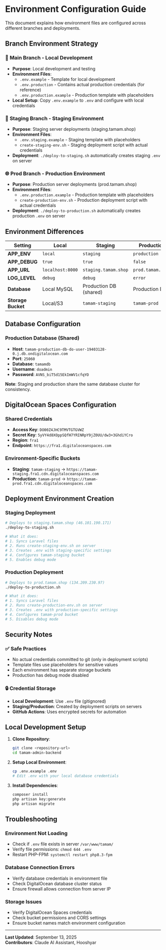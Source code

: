 # Environment Configuration Guide

This document explains how environment files are configured across different branches and deployments.

## Branch Environment Strategy

### 🔧 **Main Branch** - Local Development
- **Purpose**: Local development and testing
- **Environment Files**: 
  - `.env.example` - Template for local development
  - `.env.production` - Contains actual production credentials (for reference)
  - `.env.production.example` - Production template with placeholders
- **Local Setup**: Copy `.env.example` to `.env` and configure with local credentials

### 🚀 **Staging Branch** - Staging Environment  
- **Purpose**: Staging server deployments (staging.tamam.shop)
- **Environment Files**:
  - `.env.staging.example` - Staging template with placeholders
  - `create-staging-env.sh` - Staging deployment script with actual credentials
- **Deployment**: `./deploy-to-staging.sh` automatically creates staging `.env` on server

### 🌐 **Prod Branch** - Production Environment
- **Purpose**: Production server deployments (prod.tamam.shop)  
- **Environment Files**:
  - `.env.production.example` - Production template with placeholders
  - `create-production-env.sh` - Production deployment script with actual credentials
- **Deployment**: `./deploy-to-production.sh` automatically creates production `.env` on server

## Environment Differences

| Setting | Local | Staging | Production |
|---------|-------|---------|------------|
| **APP_ENV** | `local` | `staging` | `production` |
| **APP_DEBUG** | `true` | `true` | `false` |
| **APP_URL** | `localhost:8000` | `staging.tamam.shop` | `prod.tamam.shop` |
| **LOG_LEVEL** | `debug` | `debug` | `error` |
| **Database** | Local MySQL | Production DB (shared) | Production DB |
| **Storage Bucket** | Local/S3 | `tamam-staging` | `tamam-prod` |

## Database Configuration

### Production Database (Shared)
- **Host**: `tamam-production-db-do-user-19403128-0.j.db.ondigitalocean.com`
- **Port**: `25060`
- **Database**: `tamamdb`
- **Username**: `doadmin` 
- **Password**: `AVNS_biT5d15EkImWV1cfqYO`

**Note**: Staging and production share the same database cluster for consistency.

## DigitalOcean Spaces Configuration

### Shared Credentials
- **Access Key**: `DO00Z4JHC9TMVTGTGVWZ`
- **Secret Key**: `5yVY4d8XOppSQfH7YRINRpY9jZ0UU/dw3+3GhdiYCro`
- **Region**: `fra1`
- **Endpoint**: `https://fra1.digitaloceanspaces.com`

### Environment-Specific Buckets
- **Staging**: `tamam-staging` → `https://tamam-staging.fra1.cdn.digitaloceanspaces.com`
- **Production**: `tamam-prod` → `https://tamam-prod.fra1.cdn.digitaloceanspaces.com`

## Deployment Environment Creation

### Staging Deployment
```bash
# Deploys to staging.tamam.shop (46.101.190.171)
./deploy-to-staging.sh

# What it does:
# 1. Syncs Laravel files
# 2. Runs create-staging-env.sh on server
# 3. Creates .env with staging-specific settings
# 4. Configures tamam-staging bucket
# 5. Enables debug mode
```

### Production Deployment  
```bash
# Deploys to prod.tamam.shop (134.209.230.97)
./deploy-to-production.sh

# What it does:
# 1. Syncs Laravel files  
# 2. Runs create-production-env.sh on server
# 3. Creates .env with production-specific settings
# 4. Configures tamam-prod bucket
# 5. Disables debug mode
```

## Security Notes

### ✅ Safe Practices
- No actual credentials committed to git (only in deployment scripts)
- Template files use placeholders for sensitive values
- Each environment has separate storage buckets
- Production has debug mode disabled

### 🔒 Credential Storage
- **Local Development**: Use `.env` file (gitignored)
- **Staging/Production**: Created by deployment scripts on servers
- **GitHub Actions**: Uses encrypted secrets for automation

## Local Development Setup

1. **Clone Repository**:
   ```bash
   git clone <repository-url>
   cd tamam-admin-backend
   ```

2. **Setup Local Environment**:
   ```bash
   cp .env.example .env
   # Edit .env with your local database credentials
   ```

3. **Install Dependencies**:
   ```bash
   composer install
   php artisan key:generate
   php artisan migrate
   ```

## Troubleshooting

### Environment Not Loading
- Check if `.env` file exists in server `/var/www/tamam/`
- Verify file permissions: `chmod 644 .env`
- Restart PHP-FPM: `systemctl restart php8.3-fpm`

### Database Connection Errors
- Verify database credentials in environment file
- Check DigitalOcean database cluster status
- Ensure firewall allows connection from server IP

### Storage Issues
- Verify DigitalOcean Spaces credentials
- Check bucket permissions and CORS settings
- Ensure bucket names match environment configuration

---

**Last Updated**: September 13, 2025  
**Contributors**: Claude AI Assistant, Hooshyar
